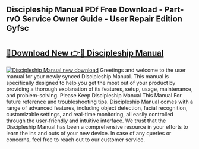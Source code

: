 ## Discipleship Manual PDf Free Download - Part-rvO Service Owner Guide - User Repair Edition Gyfsc

# <h2><a href="http://bc4560.oget.top/?id=Discipleship+Manual">🔗Download New 👉🔴 Discipleship Manual</a></h2>

[![Discipleship Manual new download](https://i.imgur.com/5g1atiW.png)](http://bc4560.oget.top/?id=Discipleship+Manual)
Greetings and welcome to the user manual for your newly synced Discipleship Manual. This manual is specifically designed to help you get the most out of your product by providing a thorough explanation of its features, setup, usage, maintenance, and problem-solving. Please Keep Discipleship Manual This Manual For future reference and troubleshooting tips. Discipleship Manual comes with a range of advanced features, including object detection, facial recognition, customizable settings, and real-time monitoring, all easily controlled through the user-friendly and intuitive interface. We trust that the Discipleship Manual has been a comprehensive resource in your efforts to learn the ins and outs of your new device. In case of any queries or concerns, feel free to reach out to our customer service.
